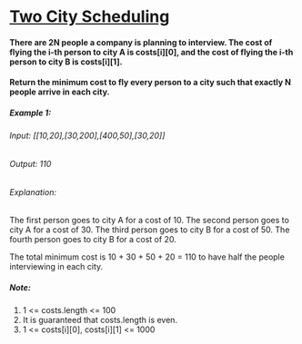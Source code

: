# [Two City Scheduling](https://leetcode.com/explore/challenge/card/june-leetcoding-challenge/539/week-1-june-1st-june-7th/3349/)
#### There are 2N people a company is planning to interview. The cost of flying the i-th person to city A is costs[i][0], and the cost of flying the i-th person to city B is costs[i][1].

#### Return the minimum cost to fly every person to a city such that exactly N people arrive in each city.

##### Example 1:

###### Input: [[10,20],[30,200],[400,50],[30,20]]
###### Output: 110
###### Explanation: 
The first person goes to city A for a cost of 10.
The second person goes to city A for a cost of 30.
The third person goes to city B for a cost of 50.
The fourth person goes to city B for a cost of 20.

The total minimum cost is 10 + 30 + 50 + 20 = 110 to have half the people interviewing in each city.
 

##### Note:

1. 1 <= costs.length <= 100
2. It is guaranteed that costs.length is even.
3. 1 <= costs[i][0], costs[i][1] <= 1000
